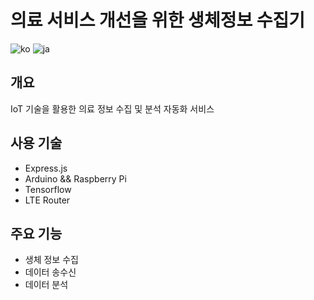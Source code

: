 # 의료 서비스 개선을 위한 생체정보 수집기

![ko](https://img.shields.io/badge/lang-ko-red.svg)
![ja](https://img.shields.io/badge/lang-ja-blue.svg)

## 개요

IoT 기술을 활용한 의료 정보 수집 및 분석 자동화 서비스

## 사용 기술

- Express.js
- Arduino && Raspberry Pi
- Tensorflow
- LTE Router

## 주요 기능

- 생체 정보 수집
- 데이터 송수신
- 데이터 분석
